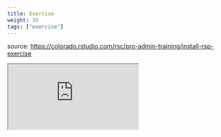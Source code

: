 ```yaml
---
title: Exercise
weight: 35
tags: ["exercise"]
---
```


source: https://colorado.rstudio.com/rsc/pro-admin-training/install-rsp-exercise

<div class="resp-container-learnr" class="cssload-loader">
  <div class="cssload-loader">
    <div class="cssload-inner cssload-one"></div>
    <div class="cssload-inner cssload-two"></div>
    <div class="cssload-inner cssload-three"></div>
  </div>
  <iframe 
    src="https://colorado.rstudio.com/rsc/pro-admin-training/install-rsp-exercise" 
    class="resp-iframe-learnr" 
    gesture="media"  allowfullscreen>
  </iframe>
</div>



